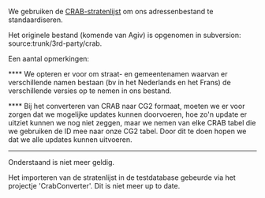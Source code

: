 We gebruiken de
[CRAB-stratenlijst](http://www.agiv.be/gis/nieuws/?artid=463) om ons
adressenbestand te standaardiseren.

Het originele bestand (komende van Agiv) is opgenomen in subversion:
source:trunk/3rd-party/crab.

Een aantal opmerkingen:

**** We opteren er voor om straat- en gemeentenamen waarvan er
verschillende namen bestaan (bv in het Nederlands en het Frans)
de verschillende versies op te nemen in ons bestand.

**** Bij het converteren van CRAB naar CG2 formaat, moeten we er voor
zorgen dat we mogelijke updates kunnen doorvoeren,
hoe zo'n update er uitziet kunnen we nog niet zeggen, maar we nemen van
elke CRAB tabel die we gebruiken de ID mee naar
onze CG2 tabel. Door dit te doen hopen we dat we alle updates kunnen
uitvoeren.

------------------------------------------------------------------------

Onderstaand is niet meer geldig.

Het importeren van de stratenlijst in de testdatabase gebeurde via het
projectje 'CrabConverter'. Dit is niet meer up to date.
